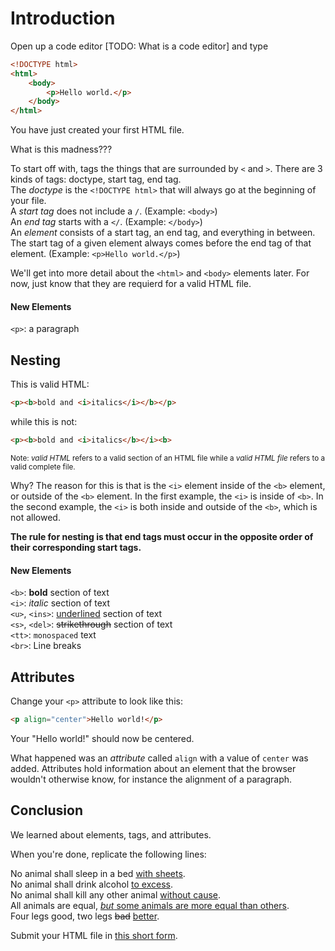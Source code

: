 # Introduction
Open up a code editor [TODO: What is a code editor] and type

```html
<!DOCTYPE html>
<html>
	<body>
		<p>Hello world.</p>
	</body>
</html>
```

You have just created your first HTML file.

What is this madness???

To start off with, tags the things that are surrounded by `<` and `>`. There are 3 kinds of tags: doctype, start tag, end tag.  
The *doctype* is the `<!DOCTYPE html>` that will always go at the beginning of your file.  
A *start tag* does not include a `/`. (Example: `<body>`)  
An *end tag* starts with a `</`. (Example: `</body>`)  
An *element* consists of a start tag, an end tag, and everything in between. The start tag of a given element always comes before the end tag of that element. (Example: `<p>Hello world.</p>`)

We'll get into more detail about the `<html>` and `<body>` elements later. For now, just know that they are requierd for a valid HTML file.

#### New Elements
`<p>`: a paragraph

## Nesting
This is valid HTML:

```html
<p><b>bold and <i>italics</i></b></p>
```

while this is not:

```html
<p><b>bold and <i>italics</b></i><b>
```

<small>Note: *valid HTML* refers to a valid section of an HTML file while a *valid HTML file* refers to a valid complete file.</small>

Why? The reason for this is that is the `<i>` element inside of the `<b>` element, or outside of the `<b>` element. In the first example, the `<i>` is inside of `<b>`. In the second example, the `<i>` is both inside and outside of the `<b>`, which is not allowed.

**The rule for nesting is that end tags must occur in the opposite order of their corresponding start tags.**

#### New Elements
`<b>`: **bold** section of text  
`<i>`: *italic* section of text  
`<u>`, `<ins>`: <ins>underlined</ins> section of text  
`<s>`, `<del>`: ~~strikethrough~~ section of text  
`<tt>`: `monospaced` text<br>
`<br>`: Line breaks

## Attributes
Change your `<p>` attribute to look like this:

```html
<p align="center">Hello world!</p>
```

Your "Hello world!" should now be centered.

What happened was an *attribute* called `align` with a value of `center` was added. Attributes hold information about an element that the browser wouldn't otherwise know, for instance the alignment of a paragraph.

## Conclusion
We learned about elements, tags, and attributes.

When you're done, replicate the following lines:

No animal shall sleep in a bed <ins>with sheets</ins>.  
No animal shall drink alcohol <ins>to excess</ins>.  
No animal shall kill any other animal <ins>without cause</ins>.  
All animals are equal, <ins>*but* some animals are more equal than others</ins>.  
Four legs good, two legs ~~bad~~ <ins>better</ins>.

Submit your HTML file in [this short form](https://forms.gle/umbC1SLTFFC44sYj8).
